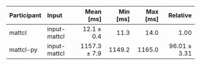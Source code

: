 | Participant | Input | Mean [ms] | Min [ms] | Max [ms] | Relative |
|:---|:---|---:|---:|---:|---:|
| mattcl | input-mattcl | 12.1 ± 0.4 | 11.3 | 14.0 | 1.00 |
| mattcl-py | input-mattcl | 1157.3 ± 7.9 | 1149.2 | 1165.0 | 96.01 ± 3.31 |
